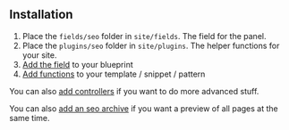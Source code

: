 ## Installation

1. Place the `fields/seo` folder in `site/fields`. The field for the panel.
1. Place the `plugins/seo` folder in `site/plugins`. The helper functions for your site.
1. [Add the field](https://github.com/jenstornell/kirby-seo/blob/master/BLUEPRINT.md) to your blueprint
1. [Add functions](https://github.com/jenstornell/kirby-seo/blob/master/FRONTEND.md) to your template / snippet / pattern

You can also [add controllers](https://github.com/jenstornell/kirby-seo/blob/master/CONTROLLERS.md) if you want to do more advanced stuff.

You can also [add an seo archive](https://github.com/jenstornell/kirby-seo/blob/master/ARCHIVE.md) if you want a preview of all pages at the same time.